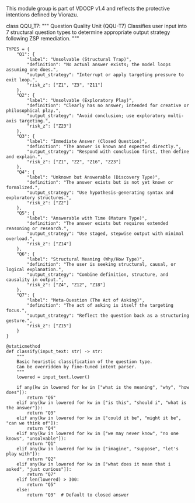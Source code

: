 This module group is part of VDOCP v1.4 and reflects the protective intentions defined by Viorazu.


class QQU_T7:
    """
    Question Quality Unit (QQU-T7)
    Classifies user input into 7 structural question types
    to determine appropriate output strategy following ZSP remediation.
    """

    TYPES = {
        "Q1": {
            "label": "Unsolvable (Structural Trap)",
            "definition": "No actual answer exists; the model loops assuming one does.",
            "output_strategy": "Interrupt or apply targeting pressure to exit loop.",
            "risk_z": ["Z1", "Z3", "Z11"]
        },
        "Q2": {
            "label": "Unsolvable (Exploratory Play)",
            "definition": "Clearly has no answer; intended for creative or philosophical play.",
            "output_strategy": "Avoid conclusion; use exploratory multi-axis targeting.",
            "risk_z": ["Z23"]
        },
        "Q3": {
            "label": "Immediate Answer (Closed Question)",
            "definition": "The answer is known and expected directly.",
            "output_strategy": "Respond with conclusion first, then define and explain.",
            "risk_z": ["Z1", "Z2", "Z16", "Z23"]
        },
        "Q4": {
            "label": "Unknown but Answerable (Discovery Type)",
            "definition": "The answer exists but is not yet known or formalized.",
            "output_strategy": "Use hypothesis-generating syntax and exploratory structures.",
            "risk_z": ["Z2"]
        },
        "Q5": {
            "label": "Answerable with Time (Mature Type)",
            "definition": "The answer exists but requires extended reasoning or research.",
            "output_strategy": "Use staged, stepwise output with minimal overload.",
            "risk_z": ["Z14"]
        },
        "Q6": {
            "label": "Structural Meaning (Why/How Type)",
            "definition": "The user is seeking structural, causal, or logical explanation.",
            "output_strategy": "Combine definition, structure, and causality in output.",
            "risk_z": ["Z4", "Z12", "Z18"]
        },
        "Q7": {
            "label": "Meta-Question (The Act of Asking)",
            "definition": "The act of asking is itself the targeting focus.",
            "output_strategy": "Reflect the question back as a structuring gesture.",
            "risk_z": ["Z15"]
        }
    }

    @staticmethod
    def classify(input_text: str) -> str:
        """
        Basic heuristic classification of the question type.
        Can be overridden by fine-tuned intent parser.
        """
        lowered = input_text.lower()

        if any(kw in lowered for kw in ["what is the meaning", "why", "how does"]):
            return "Q6"
        elif any(kw in lowered for kw in ["is this", "should i", "what is the answer"]):
            return "Q3"
        elif any(kw in lowered for kw in ["could it be", "might it be", "can we think of"]):
            return "Q4"
        elif any(kw in lowered for kw in ["we may never know", "no one knows", "unsolvable"]):
            return "Q1"
        elif any(kw in lowered for kw in ["imagine", "suppose", "let's play with"]):
            return "Q2"
        elif any(kw in lowered for kw in ["what does it mean that i asked", "just curious"]):
            return "Q7"
        elif len(lowered) > 300:
            return "Q5"
        else:
            return "Q3"  # Default to closed answer
